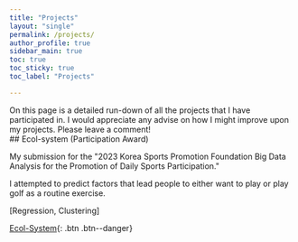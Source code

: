 ```yaml
---
title: "Projects"
layout: "single"
permalink: /projects/
author_profile: true
sidebar_main: true
toc: true
toc_sticky: true
toc_label: "Projects"

---
```


<div class ="notice--success">
On this page is a detailed run-down of all the projects that I have participated in. I would appreciate any advise on how I might improve upon my projects. Please leave a comment!
</div>
## Ecol-system (Participation Award)

My submission for the "2023 Korea Sports Promotion Foundation Big Data Analysis for the Promotion of Daily Sports Participation." 

I attempted to predict factors that lead people to either want to play or play golf as a routine exercise. 

[Regression, Clustering]

[Ecol-System](projects/EcolSystem/){: .btn .btn--danger}

